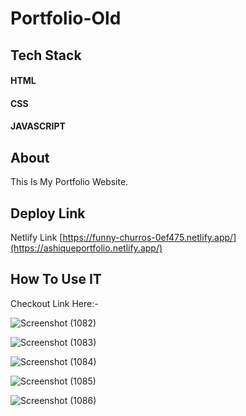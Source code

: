 # Portfolio-Old

## Tech Stack
#### HTML
#### CSS 
#### JAVASCRIPT


## About
This Is My Portfolio Website. 

## Deploy Link
Netlify Link 
[https://funny-churros-0ef475.netlify.app/](https://ashiqueportfolio.netlify.app/)

## How To Use IT

Checkout Link Here:-

![Screenshot (1082)](https://user-images.githubusercontent.com/104290715/189985785-25944bf5-0761-418e-a19a-580cea93ade9.png)

![Screenshot (1083)](https://user-images.githubusercontent.com/104290715/189985788-6cef199e-22f8-4624-a00e-5dad0d49b894.png)

![Screenshot (1084)](https://user-images.githubusercontent.com/104290715/189985790-1ec39848-fe74-4a04-b231-0d55c195e2e2.png)

![Screenshot (1085)](https://user-images.githubusercontent.com/104290715/189985773-aa52299d-abec-4a00-b0e0-27c25656de2c.png)

![Screenshot (1086)](https://user-images.githubusercontent.com/104290715/189985783-a28b63bd-7717-4c8a-b48a-b32d2031eed5.png)
